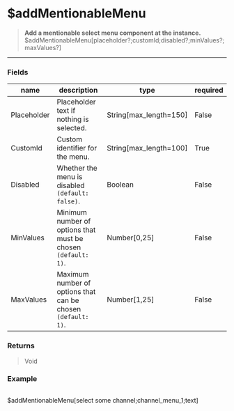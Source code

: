 # **$addMentionableMenu**
> **Add a mentionable select menu component at the instance.** <br/>
> $addMentionableMenu[placeholder?;customId;disabled?;minValues?;maxValues?]
- - -

### Fields
| name | description | type | required |
|------|-------------|------|----------|
| Placeholder | Placeholder text if nothing is selected. | String[max_length=150] | False |
| CustomId | Custom identifier for the menu. | String[max_length=100] | True |
| Disabled | Whether the menu is disabled `(default: false)`. | Boolean | False |
| MinValues | Minimum number of options that must be chosen `(default: 1)`. | Number[0,25] | False |
| MaxValues | Maximum number of options that can be chosen `(default: 1)`. | Number[1,25] | False |

### Returns
> Void

### Example
> ```php
$addMentionableMenu[select some channel;channel_menu_1;text]
```